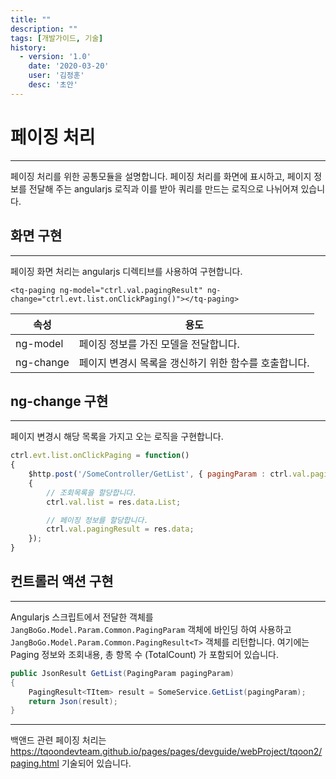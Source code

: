 ```yaml
---
title: ""
description: ""
tags: [개발가이드, 기술]
history:
  - version: '1.0'
    date: '2020-03-20'
    user: '김정훈'
    desc: '초안'
---
```


# 페이징 처리
---
페이징 처리를 위한 공통모듈을 설명합니다. 페이징 처리를 화면에 표시하고, 페이지 정보를 전달해 주는 angularjs 로직과 이를 받아 쿼리를 만드는 로직으로 나뉘어져 있습니다.


## 화면 구현
---
페이징 화면 처리는 angularjs 디렉티브를 사용하여 구현합니다.

```
<tq-paging ng-model="ctrl.val.pagingResult" ng-change="ctrl.evt.list.onClickPaging()"></tq-paging>
```

| 속성 | 용도 |
| --- | --- |
| ng-model | 페이징 정보를 가진 모델을 전달합니다. | 
| ng-change | 페이지 변경시 목록을 갱신하기 위한 함수를 호출합니다. | 

## ng-change 구현
---
페이지 변경시 해당 목록을 가지고 오는 로직을 구현합니다.
```js
ctrl.evt.list.onClickPaging = function()
{
    $http.post('/SomeController/GetList', { pagingParam : ctrl.val.pagingResult.Paging}).then(function (res)
    {
        // 조회목록을 할당합니다.
        ctrl.val.list = res.data.List;

        // 페이징 정보를 할당합니다.
        ctrl.val.pagingResult = res.data;
    });
}
```

## 컨트롤러 액션 구현
---
Angularjs 스크립트에서 전달한 객체를 `JangBoGo.Model.Param.Common.PagingParam` 객체에 바인딩 하여 사용하고
`JangBoGo.Model.Param.Common.PagingResult<T>` 객체를 리턴합니다. 여기에는 Paging 정보와 조회내용, 총 항목 수 (TotalCount) 가 포함되어 있습니다.

```csharp
public JsonResult GetList(PagingParam pagingParam)
{
    PagingResult<TItem> result = SomeService.GetList(pagingParam);
    return Json(result);
}
```

---
백앤드 관련 페이징 처리는 <https://tqoondevteam.github.io/pages/pages/devguide/webProject/tqoon2/paging.html> 기술되어 있습니다.
